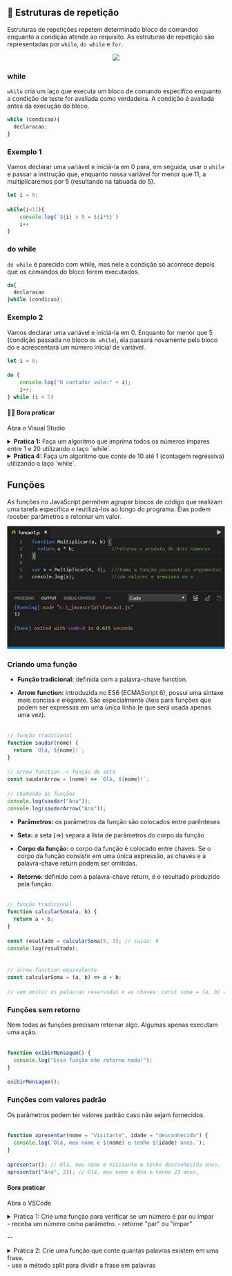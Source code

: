 ## 🔁 Estruturas de repetição

Estruturas de repetições repetem determinado bloco de comandos enquanto a condição atende ao requisito. As estruturas de repetição são representadas por `while`, `do while` e `for`.


<p align="center">
  <img width="600" src= "https://wiki.sj.ifsc.edu.br/images/7/7c/Fig039_MCO018703.jpg"> 
 </p>
  
### while

`while` cria um laço que executa um bloco de comando especifico enquanto a condição de teste for avaliada como verdadeira. A condição é avaliada antes da execução do bloco.

```javascript
while (condicao){
  declaracao;
}
```

### Exemplo 1

Vamos declarar uma variável e iniciá-la em 0 para, em seguida, usar o `while` e passar a instrução que, enquanto nossa variável for menor que 11, a multiplicaremos por 5 (resultando na tabuada do 5).

```javascript
let i = 0;

while(i<11){
    console.log(`${i} x 5 = ${i*5}`)
    i++
}
 ```
 
### do while

`do while` é parecido com while, mas nele a condição só acontece depois que os comandos do bloco forem executados.

```javascript
do{
  declaracao
}while (condicao);
```

### Exemplo 2
Vamos declarar uma variável e iniciá-la em 0. Enquanto for menor que 5 (condição passada no bloco `do while`), ela passará novamente pelo bloco do e acrescentará um número inicial de variável.

```javascript
let i = 0;

do {
    console.log("O contador vale:" + i);
    i++;
} while (i < 5)
```

#### 🏋🏽 Bora praticar 
  Abra o Visual Studio 

 <details>  
 <summary><b>Pratica 1:</b> Faça um algoritmo que imprima todos os números ímpares entre 1 e 20 utilizando o laço `while`.</summary>
 
 ```javascript
let i = 1; // Contador

while (i <= 20) {
    if (i % 2 !== 0) { // Verifica se o número é ímpar
        console.log(i);
    }
    i++; // Incrementa o contador
}
```
</details>
 
 <details> <summary><b>Prática 4:</b> Faça um algoritmo que conte de 10 até 1 (contagem regressiva) utilizando o laço `while`.</summary>

```javascript
let i = 10; // início da contagem regressiva

while (i >= 1) {
    console.log(i);
    i--; // decrementa o contador
}

console.log("Lançar!");
```

 </details>

## Funções
As funções no JavaScript permitem agrupar blocos de código que realizam uma tarefa específica e reutilizá-los ao longo do programa. Elas podem receber parâmetros e retornar um valor.

<p align="center">
  <img width="600" src= "../img/funcoes.png"> 
</p>

### Criando uma função
  - <b>Função tradicional:</b> definida com a palavra-chave function.

  - <b>Arrow function:</b> introduzida no ES6 (ECMAScript 6), possui uma sintaxe mais concisa e elegante. São especialmente úteis para funções que podem ser expressas em uma única linha (e que será usada apenas uma vez).

```javascript

// função tradicional
function saudar(nome) {
  return `Olá, ${nome}!`;
}

// arrow function -> função da seta
const saudarArrow = (nome) => `Olá, ${nome}!`;

// chamando as funções
console.log(saudar("Ana"));
console.log(saudarArrow("Ana"));

```

- <b>Parâmetros:</b> os parâmetros da função são colocados entre parênteses

- <b>Seta:</b> a seta (=>) separa a lista de parâmetros do corpo da função

- <b>Corpo da função:</b> o corpo da função é colocado entre chaves. Se o corpo da função consistir em uma única expressão, as chaves e a palavra-chave return podem ser omitidas.

- <b>Retorno:</b> definido com a palavra-chave return, é o resultado produzido pela função.

```javascript

// função tradicional
function calcularSoma(a, b) {
  return a + b;
}

const resultado = calcularSoma(5, 3); // saida: 8
console.log(resultado);


// arrow function equivalente
const calcularSoma = (a, b) => a + b;

// sem omitir as palavras reservadas e as chaves: const soma = (a, b) => { return a + b };

```

### Funções sem retorno
Nem todas as funções precisam retornar algo. Algumas apenas executam uma ação.

```javascript

function exibirMensagem() {
  console.log("Essa função não retorna nada!");
}

exibirMensagem();

```

### Funções com valores padrão
Os parâmetros podem ter valores padrão caso não sejam fornecidos.

```javascript

function apresentar(nome = "Visitante", idade = "desconhecida") {
  console.log(`Olá, meu nome é ${nome} e tenho ${idade} anos.`);
}

apresentar(); // Olá, meu nome é Visitante e tenho desconhecida anos.
apresentar("Ana", 23); // Olá, meu nome é Ana e tenho 23 anos.

```

#### Bora praticar 
  Abra o VSCode

  <details>
    <summary>Prática 1: Crie uma função para verificar se um número é par ou ímpar <br> 
    - receba um número como parâmetro.
    - retorne "par" ou "ímpar"
    </summary>
    

```javascript

function verificarParOuImpar(numero) {
    if (numero % 2 === 0) {
        return "par";
    } else {
        return "ímpar";
    }
}

console.log(verificarParOuImpar(7)); // ímpar

```
  </details>

--

  <details>
    <summary>Prática 2: Crie uma função que conte quantas palavras existem em uma frase. <br> 
    - use o método split para dividir a frase em palavras
    </summary>
    

```javascript

const contarPalavras = (frase) => frase.split(" ").length;

console.log(contarPalavras("JavaScript é uma linguagem divertida!")); // 5

```
  </details>


  